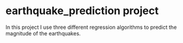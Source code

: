 # earthquake_prediction project


In this project I use three different regression algorithms to predict the magnitude of the earthquakes.
